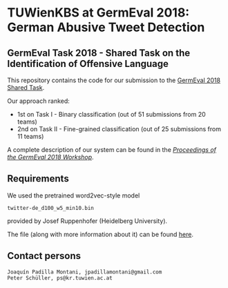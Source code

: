 # TUWienKBS at GermEval 2018: German Abusive Tweet Detection

## GermEval Task 2018 - Shared Task on the Identification of Offensive Language

This repository contains the code for our submission to the [GermEval 2018 Shared Task](https://projects.fzai.h-da.de/iggsa/).

Our approach ranked:
* 1st on Task I - Binary classification (out of 51 submissions from 20 teams)
* 2nd on Task II - Fine-grained classification (out of 25 submissions from 11 teams)

A complete description of our system can be found in the [*Proceedings of the GermEval 2018 Workshop*](https://www.oeaw.ac.at/fileadmin/subsites/academiaecorpora/PDF/GermEval2018_Proceedings.pdf).

## Requirements

We used the pretrained word2vec-style model

    twitter-de_d100_w5_min10.bin
    
provided by Josef Ruppenhofer (Heidelberg University).

The file (along with more information about it) can be found [here](http://www.cl.uni-heidelberg.de/english/research/downloads/resource_pages/GermanTwitterEmbeddings/GermanTwitterEmbeddings_data.shtml).

## Contact persons

    Joaquín Padilla Montani, jpadillamontani@gmail.com
    Peter Schüller, ps@kr.tuwien.ac.at
